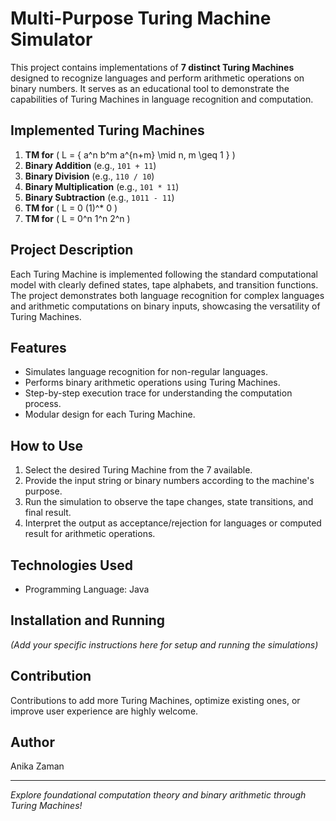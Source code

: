 # Multi-Purpose Turing Machine Simulator

This project contains implementations of **7 distinct Turing Machines** designed to recognize languages and perform arithmetic operations on binary numbers. It serves as an educational tool to demonstrate the capabilities of Turing Machines in language recognition and computation.

## Implemented Turing Machines

1. **TM for** \( L = \{ a^n b^m a^{n+m} \mid n, m \geq 1 \} \)  
2. **Binary Addition** (e.g., `101 + 11`)  
3. **Binary Division** (e.g., `110 / 10`)  
4. **Binary Multiplication** (e.g., `101 * 11`)  
5. **Binary Subtraction** (e.g., `1011 - 11`)  
6. **TM for** \( L = 0 (1)^* 0 \)  
7. **TM for** \( L = 0^n 1^n 2^n \)  

## Project Description

Each Turing Machine is implemented following the standard computational model with clearly defined states, tape alphabets, and transition functions. The project demonstrates both language recognition for complex languages and arithmetic computations on binary inputs, showcasing the versatility of Turing Machines.

## Features

- Simulates language recognition for non-regular languages.
- Performs binary arithmetic operations using Turing Machines.
- Step-by-step execution trace for understanding the computation process.
- Modular design for each Turing Machine.

## How to Use

1. Select the desired Turing Machine from the 7 available.
2. Provide the input string or binary numbers according to the machine's purpose.
3. Run the simulation to observe the tape changes, state transitions, and final result.
4. Interpret the output as acceptance/rejection for languages or computed result for arithmetic operations.

## Technologies Used

- Programming Language: Java 
  

## Installation and Running

*(Add your specific instructions here for setup and running the simulations)*

## Contribution

Contributions to add more Turing Machines, optimize existing ones, or improve user experience are highly welcome.

## Author

Anika Zaman

---

*Explore foundational computation theory and binary arithmetic through Turing Machines!*
